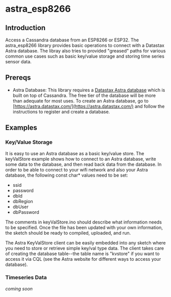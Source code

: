 # astra_esp8266

## Introduction
Access a Cassandra database from an ESP8266 or ESP32.  The astra_esp8266 library provides basic operations to connect with a Datastax Astra database.  The libray also tries to provided "greased" paths for various common use cases such as basic key/value storage and storing time series sensor data. 

## Prereqs
- Astra Database:  This library requires a [Datastax Astra database](https://www.datastax.com/cloud/datastax-astra) which is built on top of Cassandra.  The free tier of the database will be more than adequate for most uses.  To create an Astra database, go to [https://astra.datastax.com/](https://astra.datastax.com/) and follow the instructions to register and create a database.

## Examples

### Key/Value Storage
It is easy to use an Astra database as a basic key/value store.  The keyValStore example shows how to connect to an Astra database, write some data to the database, and then read back data from the database.  In order to be able to connect to your wifi network and also your Astra database, the following const char* values need to be set:

- ssid
- password
- dbId
- dbRegion
- dbUser
- dbPassword

The comments in keyValStore.ino should describe what information needs to be specified.  Once the file has been updated with your own information, the sketch should be ready to compiled, uploaded, and run.

The Astra KeyValStore client can be easily embedded into any sketch where you need to store or retrieve simple key/val type data.  The client takes care of creating the database table--the table name is "kvstore" if you want to access it via CQL (see the Astra website for different ways to access your database).

### Timeseries Data
_coming soon_

